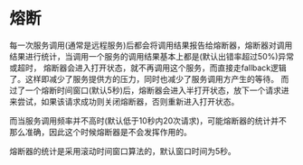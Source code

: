 # 熔断
每一次服务调用(通常是远程服务)后都会将调用结果报告给熔断器，熔断器对调用结果进行统计，当调用一个服务的调用结果基本上都是(默认出错率超过50%)异常或超时，
熔断器会进入打开状态，就不再调用这个服务，而直接走fallback逻辑了。这样即减少了服务提供方的压力，同时也减少了服务调用方产生的等待。
而过了一个熔断时间窗口(默认5秒)后，熔断器会进入半打开状态，放下一个请求进来尝试，如果该请求成功则关闭熔断器，否则重新进入打开状态。

而当服务调用频率并不高时(默认低于10秒内20次请求)，可能熔断器的统计并不那么准确，因此这个时候熔断器是不会发挥作用的。

熔断器的统计是采用滚动时间窗口算法的，默认窗口时间为5秒。